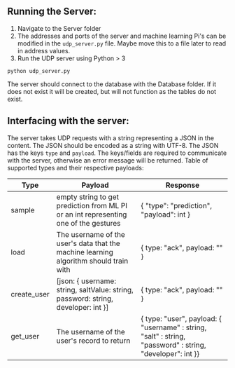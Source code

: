 ## Running the Server:
1. Navigate to the Server folder
2. The addresses and ports of the server and machine learning Pi's can be modified in the `udp_server.py` file. Maybe move this to a file later to read in address values.
3. Run the UDP server using Python > 3
```
python udp_server.py
```
The server should connect to the database with the Database folder. If it does not exist it will be created, but will not function as the tables do not exist.

## Interfacing with the server:
The server takes UDP requests with a string representing a JSON in the content. The JSON should be encoded as a string with UTF-8.
The JSON has the keys `type` and `payload`. The keys/fields are required to communicate with the server, otherwise an error message will be returned.
Table of supported types and their respective payloads:

Type | Payload | Response |
---- | ------- | -------- |
sample | empty string to get prediction from ML PI or an int representing one of the gestures | { "type": "prediction", "payload": int }
load | The username of the user's data that the machine learning algorithm should train with  | { type: "ack", payload: "" }
create_user | [json: { username: string, saltValue: string, password: string, developer: int }] | { type: "ack", payload: "" }
get_user | The username of the user's record to return | { type: "user", payload: { "username" : string, "salt"     : string, "password" : string, "developer": int }}
